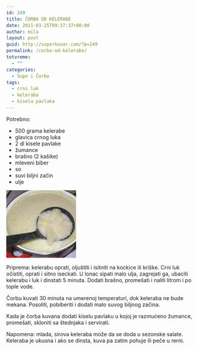 ```yaml
---
id: 249
title: ČORBA OD KELERABE
date: 2011-03-25T09:37:37+00:00
author: mila
layout: post
guid: http://superkuvar.com/?p=249
permalink: /corba-od-kelerabe/
totvreme:
  - ""
categories:
  - Supe i Čorbe
tags:
  - crni luk
  - keleraba
  - kisela pavlaka
---
```

Potrebno:

  * 500 grama kelerabe
  * glavica crnog luka
  * 2 dl kisele pavlake
  * žumance
  * brašno (2 kašike)
  * mleveni biber
  * so
  * suvi biljni začin
  * ulje

<img class="alignnone size-full wp-image-751" title="corbaodkelerabe" src="/wp-content/uploads/2011/03/corbaodkelerabe.jpg" alt="" width="186" height="180" /> 

Priprema: kelerabu oprati, oljuštiti i isitniti na kockice ili kriške. Crni luk očistiti, oprati i sitno iseckati. U lonac sipati malo ulja, zagrejati ga, ubaciti kelerabu i luk i dinstati 5 minuta. Dodati brašno, promešati i naliti litrom i po tople vode.

Čorbu kuvati 30 minuta na umerenoj temperaturi, dok keleraba ne bude mekana. Posoliti, pobiberiti i dodati malo suvog biljnog začina.

Kada je čorba kuvana dodati kiselu pavlaku u kojoj je razmućeno žumance, promešati, skloniti sa štednjaka i servirati.

Napomena: mlada, sirova keleraba može da se doda u sezonske salate. Keleraba je ukusna i ako se dinsta, kuva pa zatim pohuje ili peče u rerni.